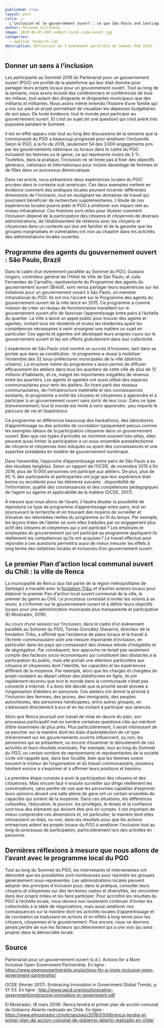 ```yaml
---
published: true
layout: post
title: >-
  L’inclusion et le gouvernement ouvert : ce que São Paulo and Santiago peuvent nous apprendre
author: Miranda Sculthorp
image: 2019-06-07-OGP-summit-local-side-event.jpg
categories:
  - applied research lab
description: Réflexions de l'événement parallèle du Sommet PGO 2019.
---
```


## Donner un sens à l’inclusion

Les participants au Sommet 2019 du Partenariat pour un gouvernement ouvert (PGO) ont profité de la plateforme qui leur était donnée pour partager leurs projets locaux pour un gouvernement ouvert. Tout au long de la semaine, nous avons écouté des conférenciers et conférences de tous les milieux, tout autant des dirigeants et dirigeantes municipaux que des militants et militantes. Nous avons même entendu l’histoire d’une famille qui a mis sur pied un projet permettant de visualiser les dépenses budgétaires de son pays. De toute évidence, tout le monde peut participer au gouvernement ouvert. Et c’est un sujet (et une question) qui s’est avéré très populaire pendant le Sommet.  

Il est en effet apparu clair tout au long des discussions de la semaine que la communauté du PGO a beaucoup progressé pour améliorer l’inclusivité. Selon le PGO, à la fin de 2018, seulement 54 des 3 000 engagements pris par les gouvernements nationaux ou locaux dans le cadre du PGO incluaient les femmes ou le genre, ce qui représente moins de 2 %. Toutefois, dans la pratique, l’inclusion ne se limite pas à fixer des objectifs généraux, nationaux et internationaux pour inclure davantage de femmes et de filles dans un processus démocratique. 

Dans cet article, nous présentons deux expériences locales du PGO ancrées dans le contexte sud-américain. Ces deux exemples mettent en évidence comment des pratiques locales peuvent incarner différentes dimensions de l’inclusion, tout en soulignant les domaines de travail qui pourraient bénéficier de recherches supplémentaires. L’étude de ces expériences locales pourra aider le PGO à améliorer son impact réel au niveau infranational. Ces histoires sont utiles pour illustrer comment l’inclusion dépend de la participation des citoyens et citoyennes de diverses administrations, de l’établissement de relations avec les citoyens et citoyennes dans un contexte qui leur est familier et de la garantie que les groupes marginalisés et vulnérables ont voix au chapitre dans les activités des administrations locales ouvertes. 

## Programme des agents du gouvernement ouvert : São Paulo, Brazil

Dans le cadre d’un évènement parallèle au Sommet du PGO, Gustavo Ungaro, contrôleur général de l’Hôtel de Ville de São Paulo, et Julia Fernandes de Carvalho, représentante du Programme des agents du gouvernement ouvert (Brésil), sont venus partager leurs expériences sur les initiatives pour un gouvernement ouvert à São Paulo, un membre infranational du PGO. Ils ont mis l’accent sur le Programme des agents du gouvernement ouvert de la ville lancé en 2015. Ce programme a comme mission de créer un réseau de fonctionnaires travaillant sur le gouvernement ouvert afin de favoriser l’apprentissage entre pairs à l’échelle du quartier. La Ville a lancé un appel public pour trouver des agents et agentes, invitant tous les résidents et toutes les résidentes ayant les compétences nécessaires à venir enseigner une matière un sujet en particulier. Ces agents et agentes ont développé leurs propres cours sur le gouvernement ouvert et les ont offerts gratuitement dans leur collectivité.

L’expérience de São Paulo s’est montré un succès d’inclusion, tant dans sa portée que dans sa constitution : le programme a réussi à mobiliser l’ensemble des 32 sous-préfectures municipales de la ville (districts urbains). La structure même du programme a aussi permis de diffuser efficacement les ateliers dans tous les quartiers de cette ville de plus de 12 millions d’habitants, et ce, malgré les importantes inégalités de revenus entre les quartiers. Les agents et agentes ont aussi utilisé des espaces communautaires pour tenir les ateliers. En tirant parti des réseaux communautaires, de l’infrastructure matérielle et des connaissances existants, le programme a invité les citoyens et citoyennes à apprendre et à participer à un gouvernement ouvert sans sortir de leur cour. Dans ce type d’environnement, tout le monde est invité à venir apprendre ; peu importe le parcours de vie et l’expérience. 

Ce programme se différencie beaucoup des hackathons, des laboratoires d’apprentissage ou des activités de cocréation typiquement perçus comme les exemples idéaux de la participation citoyenne dans un gouvernement ouvert. Bien que ces types d’activités se montrent souvent très utiles, elles peuvent aussi limiter la participation à un sous-ensemble autosélectionné de citoyens et citoyennes bien éduqués ou ayant des connaissances et une expertise préalables en matière de gouvernement numérique.  

Dans l’ensemble, l’approche d’apprentissage entre pairs de São Paulo a eu des résultats tangibles. Selon un rapport de l’OCDE, de novembre 2015 à fin 2016, plus de 15 000 personnes ont participé aux ateliers. De plus, plus de 90 % des participants et participantes ont jugé que leur expérience était bonne ou excellente pour les éléments suivants : disponibilité de l’information, qualité des connaissances et des compétences pédagogiques de l’agent ou agente et applicabilité de la matière (OCDE, 2017). 

À mesure que nous allons de l’avant, il faudra étudier la possibilité de reproduire ce type de programme d’apprentissage entre pairs, tout en poursuivant la recherche et en trouvant des moyens de surveiller et d’évaluer les retombées réelles du programme au fil du temps. Par exemple, les leçons tirées de l’atelier se sont-elles traduites par un engagement plus actif des citoyens et citoyennes qui y ont participé ? Les employés et employées du gouvernement qui ont participé au programme appliquent-ils réellement les compétences qu’ils ont acquises ? Le travail effectué pour répondre à ces questions permettra aussi de mieux mesurer les effets à long terme des initiatives locales et inclusives d’un gouvernement ouvert. 

## Le premier Plan d’action local communal ouvert du Chili : la ville de Renca

La municipalité de Renca (qui fait partie de la région métropolitaine de Santiago) a travaillé avec la [fondation Tribu](https://www.tribu.ong/) et d’autres acteurs locaux pour élaborer le premier Pan d’action local ouvert communal de la ville, le premier du genre au Chili. Le processus consistait à inviter les voisins à se réunir, à s’informer sur le gouvernement ouvert et à définir leurs objectifs locaux pour une administration municipale plus transparente et participative (El Mostrador, 2019).

Au cours d’une session sur l’inclusion, dans le cadre d’un évènement parallèle au Sommet du PGO, Tomás González Olavarría, directeur de la fondation Tribu, a affirmé que l’existence de plans locaux et le travail à l’échelle communautaire sont une mesure importante d’inclusion, en particulier dans les pays qui connaissent des niveaux élevés d’inégalités et de ségrégation. Par conséquent, leur approche ne tenait pas seulement compte des facteurs socio-économiques qui constituent des obstacles à la participation du public, mais elle portait une attention particulière aux citoyens et citoyennes dont l’identité, les capacités et les expériences diffèrent de la moyenne. Par exemple, alors que les chargés et chargées de projet voulaient au départ utiliser des plateformes en ligne, ils ont rapidement reconnu que tout le monde dans la communauté n’était pas connecté à Internet. Il a donc été décidé que la priorité serait donnée à l’organisation d’ateliers en personne. Ces ateliers ont donné la priorité à l’inclusion des femmes, des jeunes, des immigrants, des peuples autochtones, des personnes handicapées, entre autres groupes, en s’adressant directement à eux et en les invitant à participer aux séances.     
	
Alors que Renca poursuit son travail de mise en œuvre du plan, son processus participatif met en lumière certaines questions clés qui méritent d’être examinées de plus près. Plus particulièrement, il serait intéressant de se pencher sur la manière dont les biais d’autosélection de ce type d’évènement sur les gouvernements ouverts influencent, ou non, les personnes qui se présentent, ou encore d’examiner le déroulement de ces activités et leurs résultats éventuels. Par exemple, tout au long du Sommet du PGO, un certain nombre de représentants et représentantes de la société civile ont rappelé que, dans leur localité, bien que les femmes soient souvent le moteur de l’organisation et du travail communautaire, plusieurs hésitent encore à s’exprimer et à affirmer leurs positions et besoins. 

La première étape consiste à avoir la participation des citoyens et des citoyennes. Mais encore faut-il ensuite surveiller qui dirige réellement les conversations, sans perdre de vue que les personnes capables d’exprimer leurs opinions devant une salle pleine de gens ont un certain ensemble de capacités qui sortent de la moyenne. Dans ces situations, les différences culturelles, l’éducation, le pouvoir, les privilèges, le temps et la confiance sont tous des éléments qui doivent être pris en compte. Il est important de mieux comprendre ces dimensions et, en particulier, la manière dont elles introduisent un biais, ou non, dans les résultats pour que les actions entreprises aident les projets locaux du PGO à améliorer l’inclusion tout au long du processus de participation, particulièrement lors des activités en personne.

## Dernières réflexions à mesure que nous allons de l’avant avec le programme local du PGO

Tout au long du Sommet du PGO, les intervenants et intervenantes ont démontré que les possibilités sont nombreuses pour rejoindre les groupes généralement sous-représentés. Les administrations locales peuvent adopter des principes d’inclusion pour, dans la pratique, consulter leurs citoyens et citoyennes sur des territoires vastes et diversifiés, les rencontrer dans leur propre milieu et les faire participer. Pour accroître les résultats du PGO à l’échelle locale, nous devons non seulement continuer d’inviter les collectivités à la table de négociations, mais aussi améliorer nos connaissances sur la manière dont les activités locales d’apprentissage et de cocréation se traduisent en actions et en effets à long terme pour les citoyens, citoyennes et le gouvernement. Plus encore, nous ne devrons jamais perdre de vue les facteurs qui déterminent qui a une voix (au sens propre) dans la démocratie locale.   

## Source

Partenariat pour un gouvernement ouvert (s.d.). Actions for a More Inclusive Open Government Partnership. En ligne : https://www.opengovpartnership.org/actions-for-a-more-inclusive-open-government-partnership/

OCDE (février 2017). Embracing Innovation in Government Global Trends, p. 51-53. En ligne : http://www.oecd.org/gov/innovative-government/embracing-innovation-in-government.pdf 

El Mostrador, (8 mars 2019). Renca tendrá el primer plan de acción comunal de Gobierno Abierto realizado en Chile. En ligne : https://www.elmostrador.cl/noticias/pais/2019/03/08/renca-tendra-el-primer-plan-de-accion-comunal-de-gobierno-abierto-realizado-en-chile/ 


